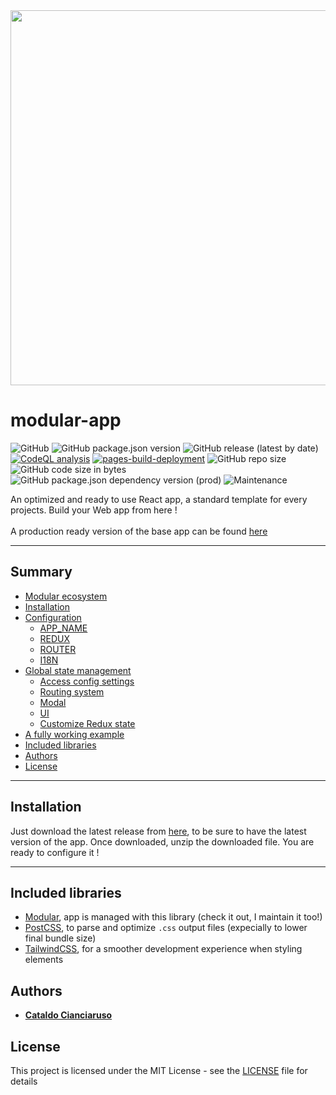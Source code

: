 <div align="center">
<img width="600px" alt="" src="https://user-images.githubusercontent.com/47371276/148469432-a9014ca5-32ff-49c7-8f30-a69b3a528006.png" />
</div>
  
# modular-app

![GitHub](https://img.shields.io/github/license/CianciarusoCataldo/modular-app?color=dark&label=%20license) 
![GitHub package.json version](https://img.shields.io/github/package-json/v/CianciarusoCataldo/modular-app?label=Latest%20version)
![GitHub release (latest by date)](https://img.shields.io/github/v/release/CianciarusoCataldo/modular-app?label=Stable%20release)
[![CodeQL analysis](https://github.com/CianciarusoCataldo/modular-app/actions/workflows/codeql-analysis.yml/badge.svg)](https://github.com/CianciarusoCataldo/modular-app/actions/workflows/codeql-analysis.yml)
[![pages-build-deployment](https://github.com/CianciarusoCataldo/modular-app/actions/workflows/pages/pages-build-deployment/badge.svg)](https://github.com/CianciarusoCataldo/modular-app/actions/workflows/pages/pages-build-deployment)
![GitHub repo size](https://img.shields.io/github/repo-size/CianciarusoCataldo/modular-app)
![GitHub code size in bytes](https://img.shields.io/github/languages/code-size/CianciarusoCataldo/modular-app?label=Code%20size) 
![GitHub package.json dependency version (prod)](https://img.shields.io/github/package-json/dependency-version/CianciarusoCataldo/modular-app/react?label=React%20version)
![Maintenance](https://img.shields.io/maintenance/yes/2022?label=Maintanined)

An optimized and ready to use React app, a standard template for every projects. Build your Web app from here ! 
<br><br>A production ready version of the base app can be found [here](https://cianciarusocataldo.github.io/modular-app/)

* * *

## Summary

-   [Modular ecosystem](#modular-ecosystem)
-   [Installation](#installation)
-   [Configuration](#configuration)
    -   [APP_NAME](#app_name) 
    -   [REDUX](#redux)
    -   [ROUTER](#router) 
    -   [I18N](#i18n)
-   [Global state management](#global-state-management)
    -   [Access config settings](#access-config-settings)
    -   [Routing system](#routing-system)
    -   [Modal](#modal)
    -   [UI](#ui)
    -   [Customize Redux state](#customize-redux-state) 
-   [A fully working example](#a-fully-working-example)
-   [Included libraries](#included-libraries)
-   [Authors](#authors)
-   [License](#license)

* * *

## Installation

Just download the latest release from [here](https://api.github.com/repos/cianciarusocataldo/modular-app/zipball), to be sure to have the latest version of the app. Once downloaded, unzip the downloaded file. You are ready to configure it !

* * *

## Included libraries

-   [Modular](https://github.com/CianciarusoCataldo/modular), app is managed with this library (check it out, I maintain it too!)
-   [PostCSS](https://postcss.org/), to parse and optimize `.css` output files (expecially to lower final bundle size)
-   [TailwindCSS](https://tailwindcss.com/), for a smoother development experience when styling elements

## Authors

-   [**Cataldo Cianciaruso**](https://github.com/CianciarusoCataldo)

## License

This project is licensed under the MIT License - see the [LICENSE](LICENSE) file for details
